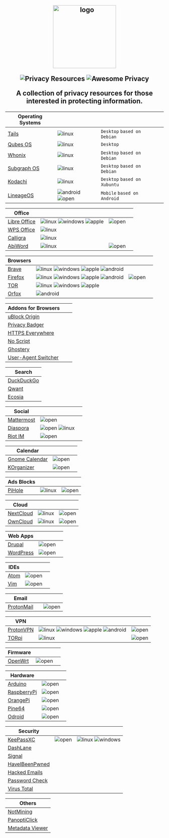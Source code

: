 <h2 align="center">
<img width="200" src="https://raw.githubusercontent.com/ramsal/Privacy-Resources/master/Privacy%20Resources.png" alt="logo">

![Privacy Resources](https://img.shields.io/badge/privacy-resources-green.svg) ![Awesome Privacy](https://img.shields.io/badge/awesome-privacy-red.svg)
<p>A collection of privacy resources for those interested in protecting information. </p>
</h2>

|Operating Systems||||
|---|---|---|---|
|[Tails](https://tails.boum.org/index.es.html)|![linux]|`Desktop` `based on Debian`||
|[Qubes OS](https://www.qubes-os.org/)|![linux]|`Desktop`||
|[Whonix](https://www.whonix.org/)|![linux]|`Desktop` `based on Debian`||
|[Subgraph OS](https://subgraph.com/)|![linux]|`Desktop` `based on Debian`||
|[Kodachi](https://sourceforge.net/projects/linuxkodachi/)|![linux]|`Desktop` `based on Xubuntu`||
|[LineageOS](https://lineageos.org/)|![android] ![open]|`Mobile` `based on Android`||

|Office||||
|---|---|---|---|
|[Libre Office](https://duckduckgo.com/)| ![linux] ![windows] ![apple]|![open]||
|[WPS Office](https://www.wps.com/)| ![linux]|||
|[Calligra](https://www.calligra.org/)| ![linux]|||
|[AbiWord](https://www.abisource.com/)| ![linux]|![open]||

|Browsers||||
|---|---|---|---|
|[Brave](https://brave.com/)| ![linux] ![windows] ![apple] ![android]|||
|[Firefox](https://www.mozilla.org/es-ES/firefox/)| ![linux] ![windows] ![apple] ![android]|![open]||
|[TOR](https://www.torproject.org/download/)| ![linux] ![windows] ![apple]|||
|[Orfox](https://play.google.com/store/apps/details?id=info.guardianproject.orfox&hl=es)| ![android]|||

|Addons for Browsers|||
|---|---|---|
|[uBlock Origin](https://addons.mozilla.org/es/firefox/addon/ublock-origin/)|||
|[Privacy Badger](https://www.eff.org/es/node/99095)|||
|[HTTPS Everywhere](https://addons.mozilla.org/en-US/firefox/addon/https-everywhere/)|||
|[No Script](https://addons.mozilla.org/es/firefox/addon/noscript/)|||
|[Ghostery](https://www.ghostery.com/)|||
|[User-Agent Switcher](https://addons.mozilla.org/en-US/firefox/addon/user-agent-switcher-revived/?src=search)|||

|Search|
|---|
|[DuckDuckGo](https://duckduckgo.com/)|
|[Qwant](https://www.qwant.com/)|
|[Ecosia](https://www.ecosia.org/)|

|Social|||
|---|---|---|
|[Mattermost](https://mattermost.com/)|![open]||
|[Diaspora](https://diasporafoundation.org/)|![open] ![linux]||
|[Riot IM](https://about.riot.im/)|![open]||

|Calendar|||
|---|---|---|
|[Gnome Calendar](https://wiki.gnome.org/Apps/Calendar)|![open]||
|[KOrganizer](https://userbase.kde.org/KOrganizer/es)|![open]||

|Ads Blocks|||
|---|---|---|
|[PiHole](https://pi-hole.net/)|![linux]|![open]|

|Cloud|||
|---|---|---|
|[NextCloud](https://nextcloud.com/)|![linux]|![open]|
|[OwnCloud](https://owncloud.org/)|![linux]|![open]|

|Web Apps|||
|---|---|---|
|[Drupal](https://www.drupal.org/)|![open]||
|[WordPress](https://wordpress.org/)|![open]||

|IDEs|||
|---|---|---|
|[Atom](https://atom.io/)|![open]||
|[Vim](https://www.vim.org)|![open]||

|Email|||
|---|---|---|
|[ProtonMail](https://protonmail.com/)||![open]|

|VPN|||
|---|---|---|
|[ProtonVPN](https://protonvpn.com/)| ![linux] ![windows] ![apple] ![android]|![open]||
|[TORpi](https://github.com/ramsal/SysAdminTools/blob/master/TORpi.sh)|![linux]|![open]|

|Firmware|||
|---|---|---|
|[OpenWrt](https://openwrt.org/)|![open]||

|Hardware|||
|---|---|---|
|[Arduino](https://www.arduino.cc/)|![open]||
|[RaspberryPi](https://www.raspberrypi.org/)|![open]||
|[OrangePi](http://www.orangepi.org/)|![open]||
|[Pine64](https://www.pine64.org/)|![open]||
|[Odroid](https://www.hardkernel.com/)|![open]||

|Security|||
|---|---|---|
|[KeePassXC](https://keepassxc.org/)|![open]|![linux] ![windows]|
|[DashLane](https://www.dashlane.com/)|||
|[Signal](https://www.signal.org/es/)|||
|[HaveIBeenPwned](https://haveibeenpwned.com/)|||
|[Hacked Emails](https://hacked-emails.com/)|||
|[Password Check](https://howsecureismypassword.net/)|||
|[Virus Total](https://www.virustotal.com)|||

|Others |
|---|
|[NotMining](https://notmining.es/)|
|[PanoptiClick](https://panopticlick.eff.org/)|
|[Metadata Viewer](https://metashieldclean-up.elevenpaths.com/#)|


[linux]: ./icons/linux.png
[apple]: ./icons/apple.png
[windows]: ./icons/window.png
[android]: ./icons/android.png
[open]: ./icons/opensource.png
